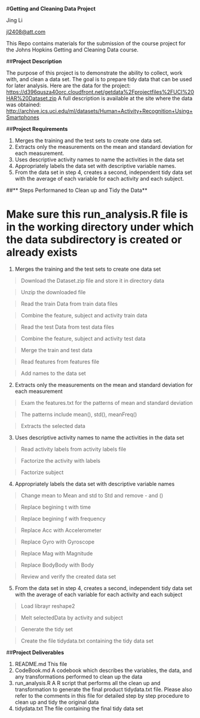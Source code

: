 #**Getting and Cleaning Data Project**

Jing Li

jl2408@att.com

This Repo contains materials for the submission of the course project for the Johns Hopkins Getting and Cleaning Data course.

##**Project Description**

The purpose of this project is to demonstrate the ability to collect, work with, and clean a data set. The goal is to prepare tidy data that can be used for later analysis.
Here are the data for the project:
https://d396qusza40orc.cloudfront.net/getdata%2Fprojectfiles%2FUCI%20HAR%20Dataset.zip
A full description is available at the site where the data was obtained:
http://archive.ics.uci.edu/ml/datasets/Human+Activity+Recognition+Using+Smartphones

##**Project Requirements**

1. Merges the training and the test sets to create one data set.
2. Extracts only the measurements on the mean and standard deviation for each measurement.
3. Uses descriptive activity names to name the activities in the data set
4. Appropriately labels the data set with descriptive variable names.
5. From the data set in step 4, creates a second, independent tidy data set with the average of each variable for each activity and each subject.

##** Steps Performaned to Clean up and Tidy the Data**

# Make sure this run_analysis.R file is in the working directory under which the data subdirectory is created or already exists

1. Merges the training and the test sets to create one data set

> Download the Dataset.zip file and store it in directory data

> Unzip the downloaded file

> Read the train Data from train data files

> Combine the feature, subject and activity train data

> Read the test Data from test data files

> Combine the feature, subject and activity test data

> Merge the train and test data

> Read features from features file

> Add names to the data set

2. Extracts only the measurements on the mean and standard deviation for each measurement

> Exam the features.txt for the patterns of mean and standard deviation

> The patterns include mean(), std(), meanFreq()

> Extracts the selected data

3. Uses descriptive activity names to name the activities in the data set

> Read activity labels from activity labels file

> Factorize the activity with labels

> Factorize subject

4. Appropriately labels the data set with descriptive variable names

> Change mean to Mean and std to Std and remove - and ()

> Replace begining t with time

> Replace begining f with frequency

> Replace Acc with Accelerometer

> Replace Gyro with Gyroscope

> Replace Mag with Magnitude

> Replace BodyBody with Body

> Review and verify the created data set

5. From the data set in step 4, creates a second, independent tidy data set with the average of each variable for each activity and each subject

> Load librayr reshape2

> Melt selectedData by activity and subject

> Generate the tidy set

> Create the file tidydata.txt containing the tidy data set

##**Project Deliverables**

1. README.md
	This file
2. CodeBook.md
	A codebook which describes the variables, the data, and any transformations performed to clean up the data
3. run_analysis.R
	A R script that performs all the clean up and transformation to generate the final product tidydata.txt file. Please also refer to the comments in this file for detailed step by step procedure to clean up and tidy the original data
4. tidydata.txt
	The file containing the final tidy data set

